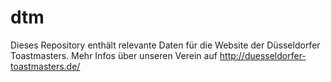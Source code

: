 # dtm

Dieses Repository enthält relevante Daten für die Website der Düsseldorfer Toastmasters.
Mehr Infos über unseren Verein auf http://duesseldorfer-toastmasters.de/

